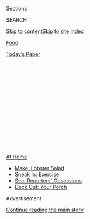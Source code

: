 <div id="app">

<div>

<div>

<div>

<div class="NYTAppHideMasthead css-1q2w90k e1suatyy0">

<div class="section css-ui9rw0 e1suatyy2">

<div class="css-eph4ug er09x8g0">

<div class="css-6n7j50">

</div>

<span class="css-1dv1kvn">Sections</span>

<div class="css-10488qs">

<span class="css-1dv1kvn">SEARCH</span>

</div>

[Skip to content](#site-content)[Skip to site
index](#site-index)

</div>

<div id="masthead-section-label" class="css-1wr3we4 eaxe0e00">

[Food](https://www.nytimes3xbfgragh.onion/section/food)

</div>

<div class="css-10698na e1huz5gh0">

</div>

</div>

<div id="masthead-bar-one" class="section hasLinks css-15hmgas e1csuq9d3">

<div class="css-uqyvli e1csuq9d0">

</div>

<div class="css-1uqjmks e1csuq9d1">

</div>

<div class="css-9e9ivx">

[](https://myaccount.nytimes3xbfgragh.onion/auth/login?response_type=cookie&client_id=vi)

</div>

<div class="css-1bvtpon e1csuq9d2">

[Today’s
Paper](https://www.nytimes3xbfgragh.onion/section/todayspaper)

</div>

</div>

</div>

</div>

<div data-aria-hidden="false">

<div id="site-content" data-role="main">

<div>

<div class="css-1aor85t" style="opacity:0.000000001;z-index:-1;visibility:hidden">

<div class="css-1hqnpie">

<div class="css-epjblv">

<span class="css-17xtcya">[Food](/section/food)</span><span class="css-x15j1o">|</span><span class="css-fwqvlz">One
Mask Rule Most New Yorkers
Ignore</span>

</div>

<div class="css-k008qs">

<div class="css-1iwv8en">

<span class="css-18z7m18"></span>

<div>

</div>

</div>

<span class="css-1n6z4y">https://nyti.ms/3iHCC7g</span>

<div class="css-1705lsu">

<div class="css-4xjgmj">

<div class="css-4skfbu" data-role="toolbar" data-aria-label="Social Media Share buttons, Save button, and Comments Panel with current comment count" data-testid="share-tools">

  - 
  - 
  - 
  - 
    
    <div class="css-6n7j50">
    
    </div>

  - 
  - 

</div>

</div>

</div>

</div>

</div>

</div>

<div class="css-13pd83m">

<div id="NYT_TOP_BANNER_REGION">

<div>

<div id="maps-athome-menu" class="section css-l08pwh interactive-content interactive-size-medium">

<div class="css-17ih8de interactive-body">

<div class="at-home-nav__innerContainer">

<div class="at-home-nav__title">

[At
Home](https://www.nytimes3xbfgragh.onion/spotlight/at-home?action=click&pgtype=Article&state=default&region=TOP_BANNER&context=at_home_menu)

</div>

  - [Make: Lobster
    Salad](https://www.nytimes3xbfgragh.onion/2020/08/14/dining/lobster-salad-recipe.html?action=click&pgtype=Article&state=default&region=TOP_BANNER&context=at_home_menu)
  - [Sneak In:
    Exercise](https://www.nytimes3xbfgragh.onion/2020/08/15/at-home/coronavirus-at-home-quick-exercises.html?action=click&pgtype=Article&state=default&region=TOP_BANNER&context=at_home_menu)
  - [See: Reporters'
    Obsessions](https://www.nytimes3xbfgragh.onion/interactive/2020/at-home/even-more-reporters-editors-diaries-lists-recommendations.html?action=click&pgtype=Article&state=default&region=TOP_BANNER&context=at_home_menu)
  - [Deck Out: Your
    Porch](https://www.nytimes3xbfgragh.onion/2020/08/15/at-home/coronavirus-fall-patio-furniture.html?action=click&pgtype=Article&state=default&region=TOP_BANNER&context=at_home_menu)

</div>

</div>

</div>

</div>

</div>

</div>

<div id="top-wrapper" class="css-1sy8kpn">

<div id="top-slug" class="css-l9onyx">

Advertisement

</div>

[Continue reading the main
story](#after-top)

<div class="ad top-wrapper" style="text-align:center;height:100%;display:block;min-height:250px">

<div id="top" class="place-ad" data-position="top" data-size-key="top">

</div>

</div>

<div id="after-top">

</div>

</div>

<div>

<div id="sponsor-wrapper" class="css-1hyfx7x">

<div id="sponsor-slug" class="css-19vbshk">

Supported by

</div>

[Continue reading the main
story](#after-sponsor)

<div id="sponsor" class="ad sponsor-wrapper" style="text-align:center;height:100%;display:block">

</div>

<div id="after-sponsor">

</div>

</div>

<div class="css-186x18t">

Critic’s Notebook

</div>

<div class="css-1vkm6nb ehdk2mb0">

# One Mask Rule Most New Yorkers Ignore

</div>

Restaurant diners are supposed to wear facial coverings except when
eating or drinking. Hardly anyone does.

<div class="css-79elbk" data-testid="photoviewer-wrapper">

<div class="css-z3e15g" data-testid="photoviewer-wrapper-hidden">

</div>

<div class="css-1a48zt4 ehw59r15" data-testid="photoviewer-children">

![<span class="css-16f3y1r e13ogyst0" data-aria-hidden="true">New York
restaurants “should encourage, but not require customers to wear face
coverings,” according to the state health
department.</span><span class="css-cnj6d5 e1z0qqy90" itemprop="copyrightHolder"><span class="css-1ly73wi e1tej78p0">Credit...</span><span><span>Hiroko
Masuike/The New York
Times</span></span></span>](https://static01.graylady3jvrrxbe.onion/images/2020/08/19/dining/17mask1/17mask1-articleLarge-v2.jpg?quality=75&auto=webp&disable=upscale)

</div>

</div>

<div class="css-18e8msd">

<div class="css-vp77d3 epjyd6m0">

<div class="css-1baulvz">

By [<span class="css-1baulvz last-byline" itemprop="name">Pete
Wells</span>](https://www.nytimes3xbfgragh.onion/by/pete-wells)

</div>

</div>

  - 
    
    <div class="css-ld3wwf e16638kd2">
    
    Aug. 17,
    2020
    
    </div>

  - 
    
    <div class="css-4xjgmj">
    
    <div class="css-d8bdto" data-role="toolbar" data-aria-label="Social Media Share buttons, Save button, and Comments Panel with current comment count" data-testid="share-tools">
    
      - 
      - 
      - 
      - 
        
        <div class="css-6n7j50">
        
        </div>
    
      - 
      - 
    
    </div>
    
    </div>

</div>

</div>

<div class="section meteredContent css-1r7ky0e" name="articleBody" itemprop="articleBody">

<div class="css-1fanzo5 StoryBodyCompanionColumn">

<div class="css-53u6y8">

In the early weeks of the pandemic, when we had to make our own masks or
go without, a friend sewed pleats into a soothing blue-and-white
rectangle of cotton with ties at the corners and gave them away. I still
wear mine, even though many New Yorkers have moved on to the style with
elastics that loop behind the ears.

Whenever I mask up, I have to make two shoelace knots behind my head,
and I am proud to say that after almost five months, I no longer need to
say, “the bunny rabbit comes out of the hole and goes around the tree”
each time I leave the house. But I still fumble with my mask like a kid
who is about to come in last in a game at the world’s most boring
birthday party.

So while the bartender of a Brooklyn restaurant stood next to my
sidewalk table last week, waiting for me to tell him what I wanted to
drink, I struggled with the laces at the back of my scalp. A minute
stretched into two or three. I don’t get faster at tying knots behind my
head when I’m being watched.

“I thought the rule was ‘Sit Down, Masks Down; Stand Up, Masks Up,’” he
said. “Isn’t that what we’re doing?”

</div>

</div>

<div class="css-1fanzo5 StoryBodyCompanionColumn">

<div class="css-53u6y8">

Actually, I don’t know what we’re doing. As far as I can tell, nobody
else is quite sure, either. Walk past almost any open business in the
city and you’ll see signs informing you that you need to wear a face
covering to come inside. Almost everybody complies.

But outdoor restaurant dining is where New York’s more-or-less general
agreement about masks unravels into confusion.

[The state Department of
Health](https://www.governor.ny.gov/sites/governor.ny.gov/files/atoms/files/OutdoorTakeoutDeliveryFoodServicesMasterGuidance.pdf)
says that restaurants “should encourage, but not require customers to
wear face coverings when not eating and/or drinking.” The website of the
city’s Department of Health and Mental Hygiene [has posted similar
guidance](https://www1.nyc.gov/assets/doh/downloads/pdf/imm/covid-19-dining-safely.pdf)
for diners. According to the department, “face coverings are not
required when diners are seated, but wearing a face covering as much as
possible once at the table is the best way to reduce the risk of
Covid-19 transmission for restaurant workers and dining companions.”

My outdoor restaurant meals since late June suggest that this advice has
reached very few diners. I’ve seen a smattering of people who keep their
faces covered until the first drink or plate of food arrives, then cover
up again when they’ve had enough. Should the meal be served in actual
courses, a rarity these days, these people bring the masks out again
between the appetizer and the main
course.

</div>

</div>

<div class="css-79elbk" data-testid="photoviewer-wrapper">

<div class="css-z3e15g" data-testid="photoviewer-wrapper-hidden">

</div>

<div class="css-1a48zt4 ehw59r15" data-testid="photoviewer-children">

![<span class="css-16f3y1r e13ogyst0" data-aria-hidden="true">Officially,
the only time face coverings should be removed is while eating or
drinking. The reality is
different.</span><span class="css-cnj6d5 e1z0qqy90" itemprop="copyrightHolder"><span class="css-1ly73wi e1tej78p0">Credit...</span><span>Jeenah
Moon for The New York
Times</span></span>](https://static01.graylady3jvrrxbe.onion/images/2020/08/19/dining/17mask2/merlin_175184076_e3fb7d0a-c995-499d-b381-1650516d1e58-articleLarge.jpg?quality=75&auto=webp&disable=upscale)

</div>

</div>

<div class="css-1fanzo5 StoryBodyCompanionColumn">

<div class="css-53u6y8">

Far more New Yorkers choose to set their faces free the minute they sit
down, if not before, stowing their masks in their pockets, around their
necks like surgeons or in that chin-strap position that makes them look
as if they’ve just been to see a medieval dentist. They stay that way,
chatting and gossiping and sucking on metal straws and putting away
lunch or dinner until the check has been paid. Usually, but not always,
they slip their masks on as they leave.

</div>

</div>

<div class="css-1fanzo5 StoryBodyCompanionColumn">

<div class="css-53u6y8">

The appeal of this approach is clear. Masking and unmasking repeatedly
can be awkward, particularly when you’ve got a fork in one hand and a
knife in the other. Besides, conversing in a mask is a bit like swimming
in a jumpsuit. It can be done, but it takes more effort. If you have
reason to believe everybody at your table is healthy, the temptation to
talk the way you used to do, employing the full range of lower facial
contortions from the closelipped smirk of an inside joke to the
slack-jawed gape of astonishment, can be very strong.

<div id="NYT_MAIN_CONTENT_2_REGION" class="css-9tf9ac">

<div>

</div>

</div>

Gov. Andrew M. Cuomo has chided restaurants that flagrantly disregard
social distancing and masking rules. A state task force has cited
hundreds of establishments for violations, and suspended the liquor
licenses of some, frequently when unmasked customers were standing in
tight clusters.

Much less has been made of the official guidance on wearing masks while
seated. It’s rare to find a restaurant that enforces, or even mentions,
the advice, despite the preponderance of signs instructing diners how to
pay through Venmo or bring up a menu by scanning a QR code. The downtown
restaurant
[Frenchette](https://www.nytimes3xbfgragh.onion/2018/07/10/dining/frenchette-review-restaurant-tribeca.html)
is unusual for having [a note on its
website](https://www.frenchettenyc.com/reservations)asking diners to
wear masks “when any staff is table-side.” I went the other night. The
only people in masks were the ones who worked there.

Another restaurant downtown,
[King](https://www.nytimes3xbfgragh.onion/2017/06/06/dining/king-restaurant-review-soho.html),
asks customers in person to wear masks while talking to servers. “We get
the occasional rude response,” Annie Shi, one of the owners, [wrote
recently on
Resy](https://blog.resy.com/2020/07/hospitality-save-restaurants-uncertainty-annie-shi-king/),
“but most guests appreciate that we are taking care of our staff, and as
result, of them.”

Other restaurant owners may not be aware of the health department’s
advice. Or they may have heard about mask-hating thugs who’ve threatened
mask-wearing workers in other parts of the country. Most likely, though,
restaurateurs are simply afraid to do anything that might keep customers
away. In a summer when a thunderstorm can wipe out a night’s revenue,
every table counts.

The writer and editor Corby Kummer, whose [Food and Society Program of
the Aspen
Institute](https://www.aspeninstitute.org/programs/food-and-society-program/)
collaborated with the [James Beard
Foundation](https://www.jamesbeard.org/) to prepare detailed Covid-19
safety protocols for restaurants, is now working on what he calls a
“code of conduct” for diners. The rules, which could be made a
condition of placing a reservation, would be simple and few: Whether
sitting indoors or out, don’t crowd the host stand or the restrooms,
wear a mask when away from the table and comply with polite requests
from the staff. Even these modest requests can make some owners nervous.

</div>

</div>

<div class="css-1fanzo5 StoryBodyCompanionColumn">

<div class="css-53u6y8">

If every restaurant simply repeated the city’s advice, posting it on
signs and menus, the message might stick. And it might help make up for
the lapses in physical distancing that are almost inevitable in
restaurant dining. Just because all the tables are spaced six feet apart
does not mean that all the seats will be. Some groups of people tend to
sprawl out and take more space. While eating out, I’ve found myself
closer to other diners than I would have liked.

I’ve also been guilty of getting too close to pedestrians, just by
sitting at an outdoor table. Restaurants are supposed to leave a clear,
eight-foot-wide corridor on the sidewalk. In practice, though, I’ve
found myself less than two feet away from the faces of people out who
are out walking the dog, strolling the toddler or simply circling the
block trying to remember what it felt like to come home from work.

That’s one reason I wear a mask when my mouth isn’t full. The main one,
though, is that when my face isn’t covered and I have to talk to a
bartender, busser, server or manager in a mask, I feel like a heel.
Maybe those people came back to work because they want to help me enjoy
a night away from home. Or maybe they were afraid that if they said no
to working this week, they might not be asked again next week.

But however those employees ended up on the sidewalk, helping me get
over the lingering effects of house arrest, they’re taking a risk on my
behalf. Putting on a mask is a simple way to show some respect for them,
even if it means reaching awkwardly behind my ears.

</div>

</div>

<div>

</div>

<div class="css-1fanzo5 StoryBodyCompanionColumn">

<div class="css-53u6y8">

*Follow* [*NYT Food on Twitter*](https://twitter.com/nytfood) *and*
[*NYT Cooking on Instagram*](https://www.instagram.com/nytcooking/)*,*
[*Facebook*](https://www.facebookcorewwwi.onion/nytcooking/)*,*
[*YouTube*](https://www.youtube.com/nytcooking) *and*
[*Pinterest*](https://www.pinterest.com/nytcooking/)*.* [*Get regular
updates from NYT Cooking, with recipe suggestions, cooking tips and
shopping
advice*](https://www.nytimes3xbfgragh.onion/newsletters/cooking)*.*

</div>

</div>

</div>

<div>

</div>

<div>

</div>

<div>

</div>

<div>

<div id="bottom-wrapper" class="css-1ede5it">

<div id="bottom-slug" class="css-l9onyx">

Advertisement

</div>

[Continue reading the main
story](#after-bottom)

<div id="bottom" class="ad bottom-wrapper" style="text-align:center;height:100%;display:block;min-height:90px">

</div>

<div id="after-bottom">

</div>

</div>

</div>

</div>

</div>

## Site Index

<div>

</div>

## Site Information Navigation

  - [© <span>2020</span> <span>The New York Times
    Company</span>](https://help.nytimes3xbfgragh.onion/hc/en-us/articles/115014792127-Copyright-notice)

<!-- end list -->

  - [NYTCo](https://www.nytco.com/)
  - [Contact
    Us](https://help.nytimes3xbfgragh.onion/hc/en-us/articles/115015385887-Contact-Us)
  - [Work with us](https://www.nytco.com/careers/)
  - [Advertise](https://nytmediakit.com/)
  - [T Brand Studio](http://www.tbrandstudio.com/)
  - [Your Ad
    Choices](https://www.nytimes3xbfgragh.onion/privacy/cookie-policy#how-do-i-manage-trackers)
  - [Privacy](https://www.nytimes3xbfgragh.onion/privacy)
  - [Terms of
    Service](https://help.nytimes3xbfgragh.onion/hc/en-us/articles/115014893428-Terms-of-service)
  - [Terms of
    Sale](https://help.nytimes3xbfgragh.onion/hc/en-us/articles/115014893968-Terms-of-sale)
  - [Site
    Map](https://spiderbites.nytimes3xbfgragh.onion)
  - [Help](https://help.nytimes3xbfgragh.onion/hc/en-us)
  - [Subscriptions](https://www.nytimes3xbfgragh.onion/subscription?campaignId=37WXW)

</div>

</div>

</div>

</div>

